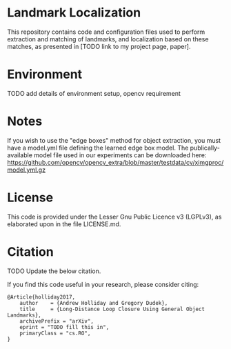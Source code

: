 # Landmark Localization

This repository contains code and configuration files used to perform extraction and matching of landmarks, and localization based on these matches, as presented in [TODO link to my project page, paper].

# Environment

TODO add details of environment setup, opencv requirement

# Notes

If you wish to use the "edge boxes" method for object extraction, you must have a model.yml file defining the learned edge box model.  The publically-available model file used in our experiments can be downloaded here: https://github.com/opencv/opencv_extra/blob/master/testdata/cv/ximgproc/model.yml.gz

# License

This code is provided under the Lesser Gnu Public Licence v3 (LGPLv3), as elaborated upon in the file LICENSE.md.

# Citation

TODO Update the below citation.

If you find this code useful in your research, please consider citing:

    @Article{holliday2017,
        author    = {Andrew Holliday and Gregory Dudek},
        title     = {Long-Distance Loop Closure Using General Object Landmarks},
        archivePrefix = "arXiv",
        eprint = "TODO fill this in",
        primaryClass = "cs.RO",
    }
